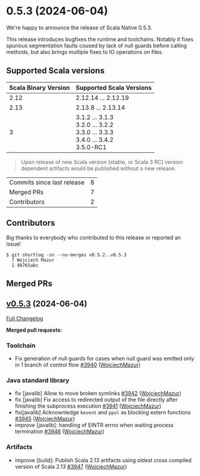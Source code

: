 
# 0.5.3 (2024-06-04)

We're happy to announce the release of Scala Native 0.5.3.

This release introduces bugfixes the runtime and toolchains. 
Notably it fixes spurious segmentation faults coused by lack of null guards before calling methods, but also brings multiple fixes to IO operations on files.

## Supported Scala versions

| Scala Binary Version | Supported Scala Versions |
| -------------------- | ------------------------ |
| 2.12 | 2.12.14 ... 2.12.19 |
| 2.13 | 2.13.8 ... 2.13.14 |
| 3    | 3.1.2 ... 3.1.3<br>3.2.0 ... 3.2.2<br>3.3.0 ... 3.3.3<br>3.4.0 ... 3.4.2<br>3.5.0-RC1 |

> Upon release of new Scala version (stable, or Scala 3 RC) version dependent artifacts would be published without a new release.

<table>
<tbody>
  <tr>
    <td>Commits since last release</td>
    <td align="center">8</td>
  </tr>
  <tr>
    <td>Merged PRs</td>
    <td align="center">7</td>
  </tr>
    <tr>
    <td>Contributors</td>
    <td align="center">2</td>
  </tr>
</tbody>
</table>

## Contributors

Big thanks to everybody who contributed to this release or reported an issue!

```
$ git shortlog -sn --no-merges v0.5.2..v0.5.3
  7	Wojciech Mazur
  1	98765abc
```

## Merged PRs

## [v0.5.3](https://github.com/scala-native/scala-native/tree/v0.5.3) (2024-06-04)

[Full Changelog](https://github.com/scala-native/scala-native/compare/v0.5.2...v0.5.3)

**Merged pull requests:**

### Toolchain 
- Fix generation of null guards for cases when null guard was emitted only in 1 branch of control flow
  [\#3940](https://github.com/scala-native/scala-native/pull/3940)
  ([WojciechMazur](https://github.com/WojciechMazur))

### Java standard library
- fix [javalib] Allow to move broken symlinks
  [\#3942](https://github.com/scala-native/scala-native/pull/3942)
  ([WojciechMazur](https://github.com/WojciechMazur))
- fix [javalib] Fix access to redirected output of the file directly after finishing the subprocess execution
  [\#3941](https://github.com/scala-native/scala-native/pull/3941)
  ([WojciechMazur](https://github.com/WojciechMazur))
- fix[javalib] Acknownledge `kevent` and `ppol` as blocking extern functions
  [\#3945](https://github.com/scala-native/scala-native/pull/3945)
  ([WojciechMazur](https://github.com/WojciechMazur))
- improve [javalib]: handling of EINTR errno when waiting process termination
  [\#3946](https://github.com/scala-native/scala-native/pull/3946)
  ([WojciechMazur](https://github.com/WojciechMazur))

### Artifacts
- improve [build]: Publish Scala 2.13 artifacts using oldest cross compiled version of Scala 2.13
  [\#3947](https://github.com/scala-native/scala-native/pull/3947)
  ([WojciechMazur](https://github.com/WojciechMazur))
